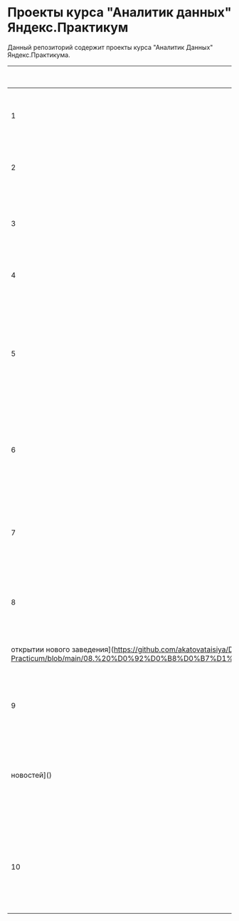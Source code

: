 # Проекты курса "Аналитик данных" Яндекс.Практикум

Данный репозиторий содержит проекты курса "Аналитик Данных" Яндекс.Практикума.

| #| Название проекта              | Описание проекта           | Используемые библиотеки                     |
|-| -------------------- | --------------------- |---------------------------|
|1 | [Исследование данных сервиса “Яндекс.Музыка”](https://github.com/akatovataisiya/Data-Analyst-Yandex-Practicum/blob/main/01.%D0%91%D0%B0%D0%B7%D0%BE%D0%B2%D1%8B%D0%B9%20Python/%D0%AF%D0%BD%D0%B4%D0%B5%D0%BA%D1%81.%D0%9C%D1%83%D0%B7%D1%8B%D0%BA%D0%B0.ipynb) | Сравниваем данные пользователей Яндекс.Музыки по городам и дням недели | pandas |
|2 | [Исследование надёжности заёмщиков](https://github.com/akatovataisiya/Data-Analyst-Yandex-Practicum/blob/main/02.%20%D0%9F%D1%80%D0%B5%D0%B4%D0%BE%D0%B1%D1%80%D0%B0%D0%B1%D0%BE%D1%82%D0%BA%D0%B0%20%D0%B4%D0%B0%D0%BD%D0%BD%D1%8B%D1%85/%D0%98%D1%81%D1%81%D0%BB%D0%B5%D0%B4%D0%BE%D0%B2%D0%B0%D0%BD%D0%B8%D0%B5%20%D0%BD%D0%B0%D0%B4%D0%B5%D0%B6%D0%BD%D0%BE%D1%81%D1%82%D0%B8%20%D0%B7%D0%B0%D0%B5%D0%BC%D1%89%D0%B8%D0%BA%D0%BE%D0%B2.ipynb) | Анализируем данные о клиентах банка и определяем долю кредитоспособных | pandas, numpy |
|3 | [Продажа квартир в Санкт-Петербурге](https://github.com/akatovataisiya/Data-Analyst-Yandex-Practicum/blob/main/03.%D0%98%D1%81%D1%81%D0%BB%D0%B5%D0%B4%D0%BE%D0%B2%D0%B0%D1%82%D0%B5%D0%BB%D1%8C%D1%81%D0%BA%D0%B8%D0%B9%20%D0%B0%D0%BD%D0%B0%D0%BB%D0%B8%D0%B7%20%D0%B4%D0%B0%D0%BD%D0%BD%D1%8B%D1%85/%D0%9F%D1%80%D0%BE%D0%B4%D0%B0%D0%B6%D0%B0%20%D0%BA%D0%B2%D0%B0%D1%80%D1%82%D0%B8%D1%80%20%D0%B2%20%D0%A1%D0%B0%D0%BD%D0%BA%D1%82-%D0%9F%D0%B5%D1%82%D0%B5%D1%80%D0%B1%D1%83%D1%80%D0%B3%D0%B5.ipynb) | Исследуем архив объявлений о продаже объектов недвижимости в Санкт-Петербурге и Ленинградской области | pandas, pyplot, numpy |
|4 | [Анализ рынка компьютерных игр](https://github.com/akatovataisiya/Data-Analyst-Yandex-Practicum/blob/main/04.%20%D0%A1%D0%B1%D0%BE%D1%80%D0%BD%D1%8B%D0%B9%20%D0%BF%D1%80%D0%BE%D0%B5%D0%BA%D1%82%20%E2%80%94%201/%D0%98%D1%81%D1%81%D0%BB%D0%B5%D0%B4%D0%BE%D0%B2%D0%B0%D0%BD%D0%BD%D1%8B%D0%B5%20%D0%BF%D1%80%D0%BE%D0%B4%D0%B0%D0%B6%20%D0%BA%D0%BE%D0%BC%D0%BF%D1%8C%D1%8E%D1%82%D0%B5%D1%80%D0%BD%D1%8B%D1%85%20%D0%B8%D0%B3%D1%80%20.ipynb)  |Находим закономерности в данных о продаже игр |  pandas, numpy, pyplot, scipy, seaborn |
|5 | [ Анализ убытков приложения ProcrastinatePRO+](https://github.com/akatovataisiya/Data-Analyst-Yandex-Practicum/blob/main/05.%D0%90%D0%BD%D0%B0%D0%BB%D0%B8%D0%B7%20%D0%B1%D0%B8%D0%B7%D0%BD%D0%B5%D1%81-%D0%BF%D0%BE%D0%BA%D0%B0%D0%B7%D0%B0%D1%82%D0%B5%D0%BB%D0%B5%D0%B9/%20%D0%90%D0%BD%D0%B0%D0%BB%D0%B8%D0%B7%20%D1%83%D0%B1%D1%8B%D1%82%D0%BA%D0%BE%D0%B2%20%D0%BF%D1%80%D0%B8%D0%BB%D0%BE%D0%B6%D0%B5%D0%BD%D0%B8%D1%8F%20ProcrastinatePRO%2B.ipynb)  |На основе данных изучаем поведение пользователей приложения, а так же анализируем доходность клиентов и окупаемость рекламы, чтобы предложить рекомендации для отдела маркетинга |  pandas, numpy, datetime, pyplot, seaborn |
|6 | [Проверка гипотез и анализ результатов А/В теста](https://github.com/akatovataisiya/Data-Analyst-Yandex-Practicum/blob/main/06.%D0%9F%D1%80%D0%B8%D0%BD%D1%8F%D1%82%D0%B8%D0%B5%20%D1%80%D0%B5%D1%88%D0%B5%D0%BD%D0%B8%D0%B9%20%D0%B2%20%D0%B1%D0%B8%D0%B7%D0%BD%D0%B5%D1%81%D0%B5/%D0%9F%D1%80%D0%BE%D0%B2%D0%B5%D1%80%D0%BA%D0%B0%20%D0%B3%D0%B8%D0%BF%D0%BE%D1%82%D0%B5%D0%B7%20%D0%B8%20%D0%B0%D0%BD%D0%B0%D0%BB%D0%B8%D0%B7%20%D1%80%D0%B5%D0%B7%D1%83%D0%BB%D1%8C%D1%82%D0%B0%D1%82%D0%BE%D0%B2%20%D0%90%D0%92%20%D1%82%D0%B5%D1%81%D1%82%D0%B0.ipynb)  | Проверяем гипотезы и анализаруем результаты A/B-тестирования в крупном интернет-магазине |  pandas, scipy, datetime, numpy, pyplot |
|7 | [Анализ пользовательского поведения в мобильном приложении](https://github.com/akatovataisiya/Data-Analyst-Yandex-Practicum/blob/main/07.%D0%A1%D0%B1%D0%BE%D1%80%D0%BD%D1%8B%D0%B9%20%D0%BF%D1%80%D0%BE%D0%B5%D0%BA%D1%82%20%E2%80%94%202/%D0%90%D0%BD%D0%B0%D0%BB%D0%B8%D0%B7%20%D0%BF%D0%BE%D0%BB%D1%8C%D0%B7%D0%BE%D0%B2%D0%B0%D1%82%D0%B5%D0%BB%D1%8C%D1%81%D0%BA%D0%BE%D0%B3%D0%BE%20%D0%BF%D0%BE%D0%B2%D0%B5%D0%B4%D0%B5%D0%BD%D0%B8%D1%8F%20%D0%B2%20%D0%BC%D0%BE%D0%B1%D0%B8%D0%BB%D1%8C%D0%BD%D0%BE%D0%BC%20%D0%BF%D1%80%D0%B8%D0%BB%D0%BE%D0%B6%D0%B5%D0%BD%D0%B8%D0%B8.ipynb)  |Исследуем воронку продаж, анализируем результаты A/B-тестирования и готовим выводы и рекомендации в формате аналитического отчёта | pandas, numpy, datetime, scipy, math, plotly, seaborn, pyplot |
|8| [Исследования рынка общепита в Москве для принятия решения об
открытии нового заведения](https://github.com/akatovataisiya/Data-Analyst-Yandex-Practicum/blob/main/08.%20%D0%92%D0%B8%D0%B7%D1%83%D0%B0%D0%BB%D0%B8%D0%B7%D0%B0%D1%86%D0%B8%D1%8F%20%D0%B4%D0%B0%D0%BD%D0%BD%D1%8B%D1%85/%D0%98%D1%81%D1%81%D0%BB%D0%B5%D0%B4%D0%BE%D0%B2%D0%B0%D0%BD%D0%B8%D1%8F%20%D1%80%D1%8B%D0%BD%D0%BA%D0%B0%20%D0%BE%D0%B1%D1%89%D0%B5%D0%BF%D0%B8%D1%82%D0%B0%20%D0%B2%20%D0%9C%D0%BE%D1%81%D0%BA%D0%B2%D0%B5%20%D0%B4%D0%BB%D1%8F%20%D0%BF%D1%80%D0%B8%D0%BD%D1%8F%D1%82%D0%B8%D1%8F%20%D1%80%D0%B5%D1%88%D0%B5%D0%BD%D0%B8%D1%8F%20%D0%BE%D0%B1%20%D0%BE%D1%82%D0%BA%D1%80%D1%8B%D1%82%D0%B8%D0%B8%20%D0%BD%D0%BE%D0%B2%D0%BE%D0%B3%D0%BE%20%D0%B7%D0%B0%D0%B2%D0%B5%D0%B4%D0%B5%D0%BD%D0%B8%D1%8F.ipynb)  |Исследуем рынок общепита и говотвим выводы и рекомендации по открытию нового заведения| pandas, numpy, pyplot, plotly, folium |
|9 | [Создание дашборда по пользовательским событиям для агрегатора
новостей]()  |Исследуем воронку продаж, анализируем результаты A/B-тестирования и готовим выводы и рекомендации в формате аналитического отчёта | pandas, numpy, datetime, scipy, math, plotly |
|10 | [Выпускной проект]()  |Исследуем воронку продаж, анализируем результаты A/B-тестирования и готовим выводы и рекомендации в формате аналитического отчёта | pandas, numpy, datetime, scipy, math, plotly |

